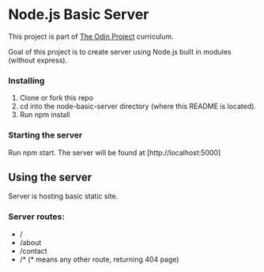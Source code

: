 # Node.js Basic Server

This project is part of [The Odin Project](https://www.theodinproject.com/lessons/nodejs-basic-informational-site) curriculum.

Goal of this project is to create server using Node.js built in modules (without express).

### Installing

1. Clone or fork this repo
2. cd into the node-basic-server directory (where this README is located).
3. Run npm install

### Starting the server

Run npm start. The server will be found at [http://localhost:5000]

## Using the server

Server is hosting basic static site.

### Server routes:

- /
- /about
- /contact
- /\* (\* means any other route, returning 404 page)

